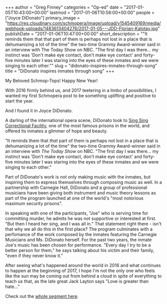 +++
author = "Greg Finney"
categories = "Op-ed"
date = "2017-01-05T10:43:00+00:00"
lastmod = "2017-01-06T10:56:00+00:00"
people = ["Joyce DiDonato"]
primary_image = "https://res.cloudinary.com/schmopera/image/upload/v1545409169/media/webhook-uploads/1483613404276/2017-01-05---JDD-Florian-Kalotay.jpg"
publishDate = "2017-01-06T10:47:00+00:00"
short_description = "&quot;It reminds them that that part of them is perhaps not lost in a place that is dehumanizing a lot of the time&quot; the two-time Grammy Award-winner said in an interview with The Today Show on NBC. &quot;The first day I was there... my instinct was &#039;Don&#039;t make eye contact, don&#039;t make eye contact&#039; and forty-five minutes later I was staring into the eyes of these inmates and we were singing to each other.&quot;"
slug = "didonato-inspires-inmates-through-song"
title = "DiDonato inspires inmates through song"
+++

My Beloved Schmop-Tops! Happy New Year!

With 2016 firmly behind us, and 2017 teetering in a limbo of possibilities, I wanted my first Schmopera post to be something uplifting and positive to start the year. 

And I found it in Joyce DiDonato.

A darling of the international opera scene, DiDonato took to [Sing Sing Correctional Facility](https://en.wikipedia.org/wiki/Sing_Sing), one of the most famous prisons in the world, and offered its inmates a glimmer of hope and beauty. 

"It reminds them that *that* part of them is perhaps not lost in a place that is dehumanizing a lot of the time" the two-time Grammy Award-winner said in an interview with *The Today Show* on NBC. "The first day I was there... my instinct was 'Don't make eye contact, don't make eye contact' and forty-five minutes later I was staring into the eyes of these inmates and we were singing to each other." 

Part of DiDonato's work is not only making music with the inmates, but inspiring them to express themselves through composing music as well. In a partnership with Carnegie Hall, DiDonato and a group of professional musicians have been giving both instrument and music theory lessons as part of the program launched at one of the world's "most notorious maximum security prisons". 

In speaking with one of the participants, "Joe" who is serving time for committing murder, he admits he was not supportive or interested at first. "But then I heard her sing, and I was all in." That statement right there - isn't that why we all do this in the first place? The program culminates with a perfomance of the work composed by the inmates featuring the Carnegie Musicians and Ms. DiDonato herself. For the past two years, the inmate Joe's music has been chosen for performance. "Every day I try to be a better person for them," he says talking about his victim and their family, "even if they never know it."

After seeing what's happened around the world in 2016 and what continues to happen at the beginning of 2017, I hope I'm not the only one who feels like the sun may be coming out from behind a cloud in spite of everything to teach us that, as the late great Jack Layton says "Love is greater than hate..." 

Check out the [whole segment here](http://www.today.com/video/opera-singer-joyce-didonato-inspires-sing-sing-prison-inmates-through-song-845836355901). 
